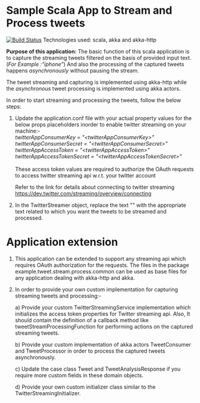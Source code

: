 # Sample Scala App to Stream and Process tweets

[![Build Status](https://api.travis-ci.org/chaubes/TweetStreamingAndProcessing.svg?branch=master)](https://api.travis-ci.org/chaubes/TweetStreamingAndProcessing.svg?branch=master)
  Technologies used: scala, akka and akka-http 

**Purpose of this application:**
  The basic function of this scala application is to capture the streaming tweets filtered on the basis of provided input text. (_For Example :"iphone"_)
  And also the processing of the captured tweets happens _asynchronously_ without pausing the stream. 

  The tweet streaming and capturing is implemented using akka-http while the _asynchronous_ tweet processing is implemented using akka actors.

In order to start streaming and processing the tweets, follow the below steps:

1) Update the application.conf file with your actual property values for the below props placeholders inorder to enable 
   twitter streaming on your machine:-
   <br/><i>
    twitterAppConsumerKey = "\<twitterAppConsumerKey\>"<br/>
    twitterAppConsumerSecret = "\<twitterAppConsumerSecret\>"<br/>
    twitterAppAccessToken = "\<twitterAppAccessToken\>"<br/>
    twitterAppAccessTokenSecret = "\<twitterAppAccessTokenSecret\>"<br/></i><br/>
    These access token values are required to authorize the OAuth requests to access twitter streaming api w.r.t. your twitter account<br/>
    
    Refer to the link for details about connecting to twitter streaming https://dev.twitter.com/streaming/overview/connecting
    
2) In the TwitterStreamer object, replace the text "<Text to Filter Streaming tweets>"  with the appropriate text related 
   to which you want the tweets to be streamed and processed.
 
# Application extension   
1) This application can be extended to support any streaming api which requires OAuth authorization for the requests.
   The files in the package example.tweet.stream.process.common can be used as base files for any application dealing with akka-http
   and akka.

2) In order to provide your own custom implementation for capturing streaming tweets and processing:-
   
   a) Provide your custom TwitterStreamingService implementation which initializes the access token properties for Twitter streaming api.
      Also, It should contain the definition of a callback method like tweetStreamProcessingFunction for performing actions 
      on the captured streaming tweets.
      
   b) Provide your custom implementation of akka actors TweetConsumer and TweetProcessor in order to process the captured 
      tweets asynchronously.
      
   c) Update the case class Tweet and TweetAnalysisResponse if you require more custom fields in these domain objects.
      
   d) Provide your own custom initializer class similar to the TwitterStreamingInitializer.   
    
    
    
